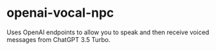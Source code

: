 # openai-vocal-npc
Uses OpenAI endpoints to allow you to speak and then receive voiced messages from ChatGPT 3.5 Turbo.
